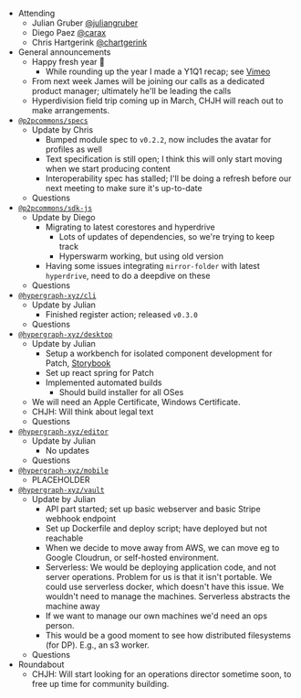 -   Attending
    - Julian Gruber [@juliangruber](https://twitter.com/juliangruber)
    - Diego Paez [@carax](https://twitter.com/carax)
    - Chris Hartgerink [@chartgerink](https://twitter.com/chartgerink)
-   General announcements
    - Happy fresh year :tada:
      - While rounding up the year I made a Y1Q1 recap; see [Vimeo](https://vimeo.com/380473491)
    - From next week James will be joining our calls as a dedicated product manager; ultimately he'll be leading the calls
    - Hyperdivision field trip coming up in March, CHJH will reach out to make arrangements. 
-   [`@p2pcommons/specs`](https://github.com/p2pcommons/specs)
    - Update by Chris
      - Bumped module spec to `v0.2.2`, now includes the avatar for profiles as well
      - Text specification is still open; I think this will only start moving when we start producing content
      - Interoperability spec has stalled; I'll be doing a refresh before our next meeting to make sure it's up-to-date
    - Questions
-   [`@p2pcommons/sdk-js`](https://github.com/p2pcommons/sdk-js)
    - Update by Diego
      - Migrating to latest corestores and hyperdrive
      	- Lots of updates of dependencies, so we're trying to keep track
        - Hyperswarm working, but using old version
      - Having some issues integrating `mirror-folder` with latest `hyperdrive`, need to do a deepdive on these
    - Questions
-   [`@hypergraph-xyz/cli`](https://github.com/hypergraph-xyz/cli)
    - Update by Julian
      - Finished register action; released `v0.3.0`
    - Questions
-   [`@hypergraph-xyz/desktop`](https://github.com/hypergraph-xyz/desktop)
    - Update by Julian
      - Setup a workbench for isolated component development for Patch, [Storybook](storybook.js.org/)
      - Set up react spring for Patch
      - Implemented automated builds
        - Should build installer for all OSes
	- We will need an Apple Certificate, Windows Certificate.
	- CHJH: Will think about legal text
    - Questions
-   [`@hypergraph-xyz/editor`](https://github.com/hypergraph-xyz/editor)
    - Update by Julian
      - No updates
    - Questions
-   [`@hypergraph-xyz/mobile`](https://github.com/hypergraph-xyz/mobile)
    - PLACEHOLDER
-   [`@hypergraph-xyz/vault`](https://github.com/hypergraph-xyz/vault)
    - Update by Julian
      - API part started; set up basic webserver and basic Stripe webhook endpoint
      - Set up Dockerfile and deploy script; have deployed but not reachable
      - When we decide to move away from AWS, we can move eg to Google Cloudrun, or self-hosted environment.
      - Serverless: We would be deploying application code, and not server operations. Problem for us is that it isn't portable. We could use serverless docker, which doesn't have this issue. We wouldn't need to manage the machines. Serverless abstracts the machine away
      - If we want to manage our own machines we'd need an ops person.
      - This would be a good moment to see how distributed filesystems (for DP). E.g., an s3 worker.
    - Questions
- Roundabout
    - CHJH: Will start looking for an operations director sometime soon, to free up time for community building.
